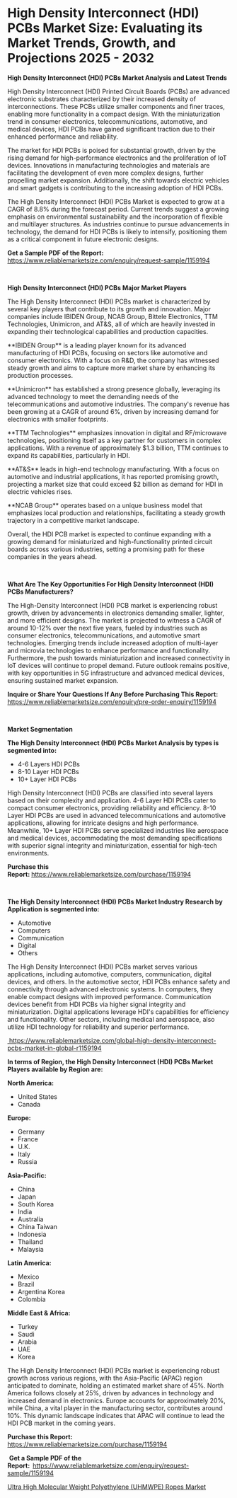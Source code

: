 <p><h1>High Density Interconnect (HDI) PCBs Market Size: Evaluating its Market Trends, Growth, and Projections 2025 - 2032</h1></p><p><strong>High Density Interconnect (HDI) PCBs Market Analysis and Latest Trends</strong></p>
<p><p>High Density Interconnect (HDI) Printed Circuit Boards (PCBs) are advanced electronic substrates characterized by their increased density of interconnections. These PCBs utilize smaller components and finer traces, enabling more functionality in a compact design. With the miniaturization trend in consumer electronics, telecommunications, automotive, and medical devices, HDI PCBs have gained significant traction due to their enhanced performance and reliability.</p><p>The market for HDI PCBs is poised for substantial growth, driven by the rising demand for high-performance electronics and the proliferation of IoT devices. Innovations in manufacturing technologies and materials are facilitating the development of even more complex designs, further propelling market expansion. Additionally, the shift towards electric vehicles and smart gadgets is contributing to the increasing adoption of HDI PCBs.</p><p>The High Density Interconnect (HDI) PCBs Market is expected to grow at a CAGR of 8.8% during the forecast period. Current trends suggest a growing emphasis on environmental sustainability and the incorporation of flexible and multilayer structures. As industries continue to pursue advancements in technology, the demand for HDI PCBs is likely to intensify, positioning them as a critical component in future electronic designs.</p></p>
<p><strong>Get a Sample PDF of the Report:&nbsp;</strong> <a href="https://www.reliablemarketsize.com/enquiry/request-sample/1159194?utm_campaign=3075&utm_medium=2&utm_source=Github&utm_content=ia&utm_term=02042025&utm_id=high-density-interconnect-hdi-pcbs">https://www.reliablemarketsize.com/enquiry/request-sample/1159194</a></p>
<p>&nbsp;</p>
<p><strong>High Density Interconnect (HDI) PCBs Major Market Players</strong></p>
<p><p>The High Density Interconnect (HDI) PCBs market is characterized by several key players that contribute to its growth and innovation. Major companies include IBIDEN Group, NCAB Group, Bittele Electronics, TTM Technologies, Unimicron, and AT&S, all of which are heavily invested in expanding their technological capabilities and production capacities.</p><p>**IBIDEN Group** is a leading player known for its advanced manufacturing of HDI PCBs, focusing on sectors like automotive and consumer electronics. With a focus on R&D, the company has witnessed steady growth and aims to capture more market share by enhancing its production processes.</p><p>**Unimicron** has established a strong presence globally, leveraging its advanced technology to meet the demanding needs of the telecommunications and automotive industries. The company's revenue has been growing at a CAGR of around 6%, driven by increasing demand for electronics with smaller footprints.</p><p>**TTM Technologies** emphasizes innovation in digital and RF/microwave technologies, positioning itself as a key partner for customers in complex applications. With a revenue of approximately $1.3 billion, TTM continues to expand its capabilities, particularly in HDI.</p><p>**AT&S** leads in high-end technology manufacturing. With a focus on automotive and industrial applications, it has reported promising growth, projecting a market size that could exceed $2 billion as demand for HDI in electric vehicles rises.</p><p>**NCAB Group** operates based on a unique business model that emphasizes local production and relationships, facilitating a steady growth trajectory in a competitive market landscape.</p><p>Overall, the HDI PCB market is expected to continue expanding with a growing demand for miniaturized and high-functionality printed circuit boards across various industries, setting a promising path for these companies in the years ahead.</p></p>
<p>&nbsp;</p>
<p><strong>What Are The Key Opportunities For High Density Interconnect (HDI) PCBs Manufacturers?</strong></p>
<p><p>The High-Density Interconnect (HDI) PCB market is experiencing robust growth, driven by advancements in electronics demanding smaller, lighter, and more efficient designs. The market is projected to witness a CAGR of around 10-12% over the next five years, fueled by industries such as consumer electronics, telecommunications, and automotive smart technologies. Emerging trends include increased adoption of multi-layer and microvia technologies to enhance performance and functionality. Furthermore, the push towards miniaturization and increased connectivity in IoT devices will continue to propel demand. Future outlook remains positive, with key opportunities in 5G infrastructure and advanced medical devices, ensuring sustained market expansion.</p></p>
<p><strong>Inquire or Share Your Questions If Any Before Purchasing This Report:</strong> <a href="https://www.reliablemarketsize.com/enquiry/pre-order-enquiry/1159194?utm_campaign=3075&utm_medium=2&utm_source=Github&utm_content=ia&utm_term=02042025&utm_id=high-density-interconnect-hdi-pcbs">https://www.reliablemarketsize.com/enquiry/pre-order-enquiry/1159194</a></p>
<p>&nbsp;</p>
<p><strong>Market Segmentation</strong></p>
<p><strong>The High Density Interconnect (HDI) PCBs Market Analysis by types is segmented into:</strong></p>
<p><ul><li>4-6 Layers HDI PCBs</li><li>8-10 Layer HDI PCBs</li><li>10+ Layer HDI PCBs</li></ul></p>
<p><p>High Density Interconnect (HDI) PCBs are classified into several layers based on their complexity and application. 4-6 Layer HDI PCBs cater to compact consumer electronics, providing reliability and efficiency. 8-10 Layer HDI PCBs are used in advanced telecommunications and automotive applications, allowing for intricate designs and high performance. Meanwhile, 10+ Layer HDI PCBs serve specialized industries like aerospace and medical devices, accommodating the most demanding specifications with superior signal integrity and miniaturization, essential for high-tech environments.</p></p>
<p><strong>Purchase this Report:&nbsp;</strong><a href="https://www.reliablemarketsize.com/purchase/1159194?utm_campaign=3075&utm_medium=2&utm_source=Github&utm_content=ia&utm_term=02042025&utm_id=high-density-interconnect-hdi-pcbs">https://www.reliablemarketsize.com/purchase/1159194</a></p>
<p>&nbsp;</p>
<p><strong>The High Density Interconnect (HDI) PCBs Market Industry Research by Application is segmented into:</strong></p>
<p><ul><li>Automotive</li><li>Computers</li><li>Communication</li><li>Digital</li><li>Others</li></ul></p>
<p><p>The High Density Interconnect (HDI) PCBs market serves various applications, including automotive, computers, communication, digital devices, and others. In the automotive sector, HDI PCBs enhance safety and connectivity through advanced electronic systems. In computers, they enable compact designs with improved performance. Communication devices benefit from HDI PCBs via higher signal integrity and miniaturization. Digital applications leverage HDI's capabilities for efficiency and functionality. Other sectors, including medical and aerospace, also utilize HDI technology for reliability and superior performance.</p></p>
<p><a href="https://www.reliablemarketsize.com/global-high-density-interconnect-pcbs-market-in-global-r1159194?utm_campaign=3075&utm_medium=2&utm_source=Github&utm_content=ia&utm_term=02042025&utm_id=high-density-interconnect-hdi-pcbs">&nbsp;https://www.reliablemarketsize.com/global-high-density-interconnect-pcbs-market-in-global-r1159194</a></p>
<p><strong>In terms of Region, the High Density Interconnect (HDI) PCBs Market Players available by Region are:</strong></p>
<p>
    <p> <strong> North America: </strong>
        <ul>
            <li>United States</li>
            <li>Canada</li>
        </ul>
        </p> 
    <p> <strong> Europe: </strong>
        <ul>
            <li>Germany</li>
            <li>France</li>
            <li>U.K.</li>
            <li>Italy</li>
            <li>Russia</li>
        </ul>
        </p> 
    <p> <strong> Asia-Pacific: </strong>
        <ul>
            <li>China</li>
            <li>Japan</li>
            <li>South Korea</li>
            <li>India</li>
            <li>Australia</li>
            <li>China Taiwan</li>
            <li>Indonesia</li>
            <li>Thailand</li>
            <li>Malaysia</li>
        </ul>
        </p> 
    <p> <strong> Latin America: </strong>
        <ul>
            <li>Mexico</li>
            <li>Brazil</li>
            <li>Argentina Korea</li>
            <li>Colombia</li>
        </ul>
        </p> 
    <p> <strong> Middle East & Africa: </strong>
        <ul>
            <li>Turkey</li>
            <li>Saudi</li>
            <li>Arabia</li>
            <li>UAE</li>
            <li>Korea</li>
        </ul>
    </p>
    </p>
<p><p>The High Density Interconnect (HDI) PCBs market is experiencing robust growth across various regions, with the Asia-Pacific (APAC) region anticipated to dominate, holding an estimated market share of 45%. North America follows closely at 25%, driven by advances in technology and increased demand in electronics. Europe accounts for approximately 20%, while China, a vital player in the manufacturing sector, contributes around 10%. This dynamic landscape indicates that APAC will continue to lead the HDI PCB market in the coming years.</p></p>
<p><strong>Purchase this Report: </strong><a href="https://www.reliablemarketsize.com/purchase/1159194?utm_campaign=3075&utm_medium=2&utm_source=Github&utm_content=ia&utm_term=02042025&utm_id=high-density-interconnect-hdi-pcbs">https://www.reliablemarketsize.com/purchase/1159194</a></p>
<p>&nbsp;<strong>Get a Sample PDF of the Report:&nbsp;&nbsp;</strong><a href="https://www.reliablemarketsize.com/enquiry/request-sample/1159194?utm_campaign=3075&utm_medium=2&utm_source=Github&utm_content=ia&utm_term=02042025&utm_id=high-density-interconnect-hdi-pcbs">https://www.reliablemarketsize.com/enquiry/request-sample/1159194</a></p>
<p><strong></strong></p>
<p><p><a href="https://github.com/hunanuzmez/Market-Research-Report-List-1/blob/main/ultra-high-molecular-weight-polyethylene-uhmwpe-ropes-market.md?utm_campaign=3075&utm_medium=2&utm_source=Github&utm_content=ia&utm_term=02042025&utm_id=high-density-interconnect-hdi-pcbs">Ultra High Molecular Weight Polyethylene (UHMWPE) Ropes Market</a></p></p>